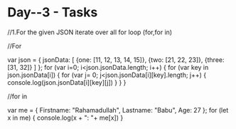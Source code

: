 # Day--3 - Tasks

//1.For the given JSON iterate over all for loop (for,for in)

//For

var json = {
   jsonData:  [
       {one: [11, 12, 13, 14, 15]},
       {two: [21, 22, 23]},
       {three: [31, 32]}
   ]
}; 
for (var i=0; i<json.jsonData.length; i++) {
   for (var key in json.jsonData[i]) {
       for (var j= 0; j<json.jsonData[i][key].length; j++) {
           console.log(json.jsonData[i][key][j])
       }
   }
}




//for in

var me = {
   Firstname: "Rahamadullah",
   Lastname: "Babu",
   Age: 27
}; 
for (let x in me) {
   console.log(x + ": "+ me[x])
}



